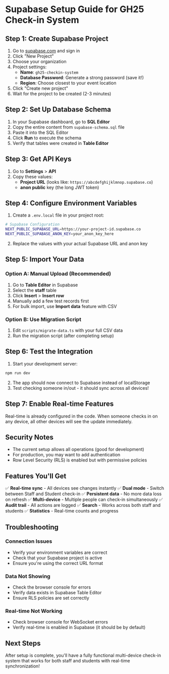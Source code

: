 # Supabase Setup Guide for GH25 Check-in System

## Step 1: Create Supabase Project

1. Go to [supabase.com](https://supabase.com) and sign in
2. Click "New Project"
3. Choose your organization
4. Project settings:
   - **Name**: `gh25-checkin-system`
   - **Database Password**: Generate a strong password (save it!)
   - **Region**: Choose closest to your event location
5. Click "Create new project"
6. Wait for the project to be created (2-3 minutes)

## Step 2: Set Up Database Schema

1. In your Supabase dashboard, go to **SQL Editor**
2. Copy the entire content from `supabase-schema.sql` file
3. Paste it into the SQL Editor
4. Click **Run** to execute the schema
5. Verify that tables were created in **Table Editor**

## Step 3: Get API Keys

1. Go to **Settings** > **API**
2. Copy these values:
   - **Project URL** (looks like: `https://abcdefghijklmnop.supabase.co`)
   - **anon public** key (the long JWT token)

## Step 4: Configure Environment Variables

1. Create a `.env.local` file in your project root:
```bash
# Supabase Configuration
NEXT_PUBLIC_SUPABASE_URL=https://your-project-id.supabase.co
NEXT_PUBLIC_SUPABASE_ANON_KEY=your_anon_key_here
```

2. Replace the values with your actual Supabase URL and anon key

## Step 5: Import Your Data

### Option A: Manual Upload (Recommended)
1. Go to **Table Editor** in Supabase
2. Select the **staff** table
3. Click **Insert** > **Insert row**
4. Manually add a few test records first
5. For bulk import, use **Import data** feature with CSV

### Option B: Use Migration Script
1. Edit `scripts/migrate-data.ts` with your full CSV data
2. Run the migration script (after completing setup)

## Step 6: Test the Integration

1. Start your development server:
```bash
npm run dev
```

2. The app should now connect to Supabase instead of localStorage
3. Test checking someone in/out - it should sync across all devices!

## Step 7: Enable Real-time Features

Real-time is already configured in the code. When someone checks in on any device, all other devices will see the update immediately.

## Security Notes

- The current setup allows all operations (good for development)
- For production, you may want to add authentication
- Row Level Security (RLS) is enabled but with permissive policies

## Features You'll Get

✅ **Real-time sync** - All devices see changes instantly
✅ **Dual mode** - Switch between Staff and Student check-in
✅ **Persistent data** - No more data loss on refresh
✅ **Multi-device** - Multiple people can check-in simultaneously
✅ **Audit trail** - All actions are logged
✅ **Search** - Works across both staff and students
✅ **Statistics** - Real-time counts and progress

## Troubleshooting

### Connection Issues
- Verify your environment variables are correct
- Check that your Supabase project is active
- Ensure you're using the correct URL format

### Data Not Showing
- Check the browser console for errors
- Verify data exists in Supabase Table Editor
- Ensure RLS policies are set correctly

### Real-time Not Working
- Check browser console for WebSocket errors
- Verify real-time is enabled in Supabase (it should be by default)

## Next Steps

After setup is complete, you'll have a fully functional multi-device check-in system that works for both staff and students with real-time synchronization! 